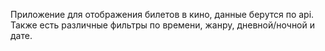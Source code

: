 Приложение для отображения билетов в кино, данные берутся по api. Также есть различные фильтры по времени, жанру, дневной/ночной и дате.
